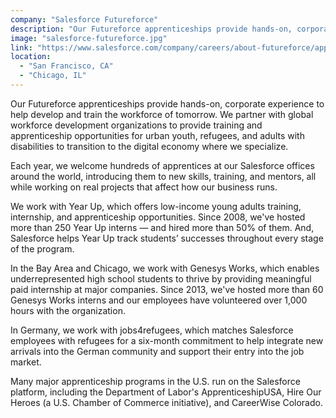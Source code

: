 ```yaml
---
company: "Salesforce Futureforce"
description: "Our Futureforce apprenticeships provide hands-on, corporate experience to help develop and train the workforce of tomorrow."
image: "salesforce-futureforce.jpg"
link: "https://www.salesforce.com/company/careers/about-futureforce/apprenticeships/"
location:
  - "San Francisco, CA"
  - "Chicago, IL"
---
```


Our Futureforce apprenticeships provide hands-on, corporate experience to help develop and train the workforce of tomorrow. We partner with global workforce development organizations to provide training and apprenticeship opportunities for urban youth, refugees, and adults with disabilities to transition to the digital economy where we specialize.

Each year, we welcome hundreds of apprentices at our Salesforce offices around the world, introducing them to new skills, training, and mentors, all while working on real projects that affect how our business runs.

We work with Year Up, which offers low-income young adults training, internship, and apprenticeship opportunities. Since 2008, we've hosted more than 250 Year Up interns — and hired more than 50% of them. And, Salesforce helps Year Up track students’ successes throughout every stage of the program.

In the Bay Area and Chicago, we work with Genesys Works, which enables underrepresented high school students to thrive by providing meaningful paid internship at major companies. Since 2013, we've hosted more than 60 Genesys Works interns and our employees have volunteered over 1,000 hours with the organization.

In Germany, we work with jobs4refugees, which matches Salesforce employees with refugees for a six-month commitment to help integrate new arrivals into the German community and support their entry into the job market.

Many major apprenticeship programs in the U.S. run on the Salesforce platform, including the Department of Labor's ApprenticeshipUSA, Hire Our Heroes (a U.S. Chamber of Commerce initiative), and CareerWise Colorado.

